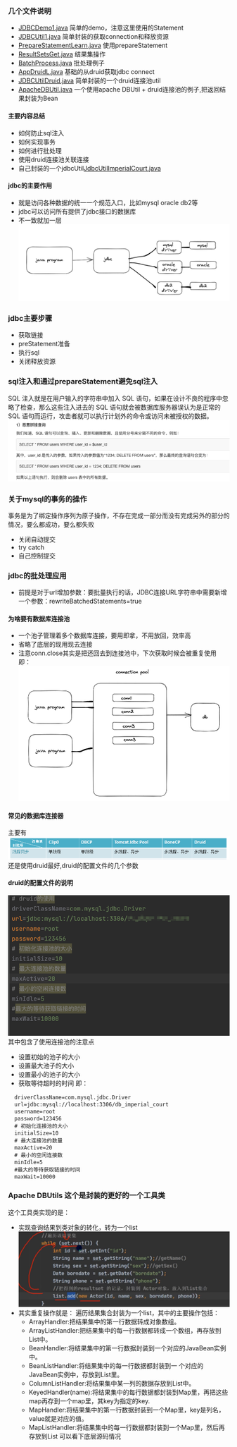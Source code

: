 ### 几个文件说明
- [JDBCDemo1.java](src%2Fmain%2Fjava%2Forg%2Fjdbc_basic%2FJDBCDemo1.java) 简单的demo，注意这里使用的Statement
- [JDBCUtil1.java](src%2Fmain%2Fjava%2Forg%2Fjdbc_basic%2FJDBCUtil1.java) 简单封装的获取connection和释放资源
- [PrepareStatementLearn.java](src%2Fmain%2Fjava%2Forg%2Fjdbc_basic%2FPrepareStatementLearn.java) 使用prepareStatement
- [ResultSetsGet.java](src%2Fmain%2Fjava%2Forg%2Fjdbc_basic%2FResultSetsGet.java) 结果集操作
- [BatchProcess.java](src%2Fmain%2Fjava%2Forg%2Fjdbc_basic%2FBatchProcess.java)  批处理例子
- [AppDruidL.java](src%2Fmain%2Fjava%2Forg%2Fjdbc_basic%2FAppDruidL.java) 基础的从druid获取jdbc connect
- [JDBCUtilDruid.java](src%2Fmain%2Fjava%2Forg%2Fjdbc_basic%2FJDBCUtilDruid.java) 简单封装的一个druid连接池util
- [ApacheDBUtil.java](src%2Fmain%2Fjava%2Forg%2Fjdbc_basic%2FApacheDBUtil.java) 一个使用apache DBUtil + druid连接池的例子,把返回结果封装为Bean


#### 主要内容总结
- 如何防止sql注入
- 如何实现事务
- 如何进行批处理
- 使用druid连接池关联连接
- 自己封装的一个jdbcUtil[JdbcUtilImperialCourt.java](..%2Fmaven_learn%2Fsrc%2Fmain%2Fjava%2Fcom%2Fgetyou123%2Fimperial%2Fcourt%2Futil%2FJdbcUtilImperialCourt.java)



#### jdbc的主要作用
- 就是访问各种数据的统一一个规范入口，比如mysql oracle db2等
- jdbc可以访问所有提供了jdbc接口的数据库
- 不一致就加一层 ![](https://raw.githubusercontent.com/getyou123/git_pic_use/master/zz202301071136983.png)

### jdbc主要步骤
- 获取链接
- preStatement准备
- 执行sql
- 关闭释放资源

### sql注入和通过prepareStatement避免sql注入
SQL 注入就是在用户输入的字符串中加入 SQL 语句，如果在设计不良的程序中忽略了检查，那么这些注入进去的 SQL 语句就会被数据库服务器误认为是正常的 SQL 语句而运行，攻击者就可以执行计划外的命令或访问未被授权的数据。
![](https://raw.githubusercontent.com/getyou123/git_pic_use/master/zz202301072140923.png)

### 关于mysql的事务的操作
事务是为了绑定操作序列为原子操作，不存在完成一部分而没有完成另外的部分的情况，要么都成功，要么都失败
- 关闭自动提交
- try catch 
- 自己控制提交

### jdbc的批处理应用
- 前提是对于url增加参数：要批量执行的话，JDBC连接URL字符串中需要新增一个参数：rewriteBatchedStatements=true


#### 为啥要有数据库连接池
- 一个池子管理着多个数据库连接，要用即拿，不用放回，效率高
- 省略了底层的现用现去连接
- 注意conn.close其实是把还回去到连接池中，下次获取时候会被重复使用
  即：![](https://raw.githubusercontent.com/getyou123/git_pic_use/master/zz202301071139986.png)

#### 常见的数据库连接器
主要有
![](https://raw.githubusercontent.com/getyou123/git_pic_use/master/zz202301071114662.png)
还是使用druid最好,druid的配置文件的几个参数


#### druid的配置文件的说明
![](https://raw.githubusercontent.com/getyou123/git_pic_use/master/zz202301081956757.png)
 其中包含了使用连接池的注意点
- 设置初始的池子的大小
- 设置最大池子的大小
- 设置最小的池子的大小
- 获取等待超时的时间
即： 
```shell # druid的使用
  driverClassName=com.mysql.jdbc.Driver
  url=jdbc:mysql://localhost:3306/db_imperial_court
  username=root
  password=123456
  # 初始化连接池的大小
  initialSize=10
  # 最大连接池的数量
  maxActive=20
  # 最小的空闲连接数
  minIdle=5
  #最大的等待获取链接的时间
  maxWait=10000
```

### Apache DBUtils 这个是封装的更好的一个工具类
这个工具类实现的是：
- 实现查询结果到类对象的转化，转为一个list ![](https://raw.githubusercontent.com/getyou123/git_pic_use/master/zz202301090002627.png)
- 其实重复操作就是： 遍历结果集合封装为一个list，其中的主要操作包括：
  - ArrayHandler:把结果集中的第一行数据转成对象数组。
  - ArrayListHandler:把结果集中的每一行数据都转成一个数组，再存放到List中。
  - BeanHandler:将结果集中的第一行数据封装到一个对应的JavaBean实例中。
  - BeanListHandler:将结果集中的每一行数据都封装到一 个对应的JavaBean实例中，存放到List里。
  - ColumnListHandler:将结果集中某一列的数据存放到List中。
  - KeyedHandler(name):将结果集中的每行数据都封装到Map里，再把这些map再存到一个map里，其key为指定的key.
  - MapHandler:将结果集中的第一行数据封装到一个Map里，key是列名，value就是对应的值。
  - MapListHandler:将结果集中的每一行数据都封装到一个Map里，然后再存放到List
可以看下底层源码情况


